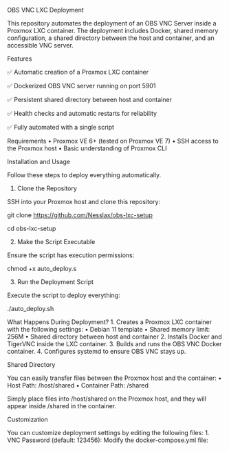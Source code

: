 OBS VNC LXC Deployment

This repository automates the deployment of an OBS VNC Server inside a Proxmox LXC container. The deployment includes Docker, shared memory configuration, a shared directory between the host and container, and an accessible VNC server.

Features

✅ Automatic creation of a Proxmox LXC container

✅ Dockerized OBS VNC server running on port 5901

✅ Persistent shared directory between host and container

✅ Health checks and automatic restarts for reliability

✅ Fully automated with a single script


Requirements
	•	Proxmox VE 6+ (tested on Proxmox VE 7)
	•	SSH access to the Proxmox host
	•	Basic understanding of Proxmox CLI


Installation and Usage

Follow these steps to deploy everything automatically.

1. Clone the Repository

SSH into your Proxmox host and clone this repository:


git clone https://github.com/Nesslax/obs-lxc-setup

cd obs-lxc-setup

2. Make the Script Executable

Ensure the script has execution permissions:

chmod +x auto_deploy.s

3. Run the Deployment Script

Execute the script to deploy everything:

./auto_deploy.sh



What Happens During Deployment?
	1.	Creates a Proxmox LXC container with the following settings:
	•	Debian 11 template
	•	Shared memory limit: 256M
	•	Shared directory between host and container
	2.	Installs Docker and TigerVNC inside the LXC container.
	3.	Builds and runs the OBS VNC Docker container.
	4.	Configures systemd to ensure OBS VNC stays up.




Shared Directory

You can easily transfer files between the Proxmox host and the container:
	•	Host Path: /host/shared
	•	Container Path: /shared

Simply place files into /host/shared on the Proxmox host, and they will appear inside /shared in the container.




Customization

You can customize deployment settings by editing the following files:
	1.	VNC Password (default: 123456):
Modify the docker-compose.yml file:
